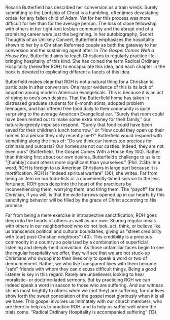 Rosaria Butterfield has described her conversion as a train wreck. Surely submitting to the Lordship of Christ is a humbling, oftentimes devastating ordeal for any fallen child of Adam. Yet for her this process was more difficult for her than for the average person. The loss of close fellowship with others in her tight-knit lesbian community and the abrupt end of a promising career were just the beginning. In her autobiography, Secret Thoughts of an Unlikely Convert, Butterfield emphasizes the hospitality shown to her by a Christian Reformed couple as both the gateway to her conversion and the sustaining agent after. In _The Gospel Comes With a House Key_, Butterfield aims to teach Christians to regularly practice life-bringing hospitality of this kind. She has coined the term Radical Ordinary Hospitality (hereafter ROH) to encapsulate this idea, and each chapter in the book is devoted to explicating different a facets of this idea.
<br>

Butterfield makes clear that ROH is not a natural thing for a Christian to participate in after conversion. One major evidence of this is its lack of adoption among modern American evangelicals. This is because it is an act of dying to one’s own desires. That the Butterfield home has taken in distressed graduate students for 6-month stints, adopted problem teenagers, and has offered free food daily to their community is quite surprising to the average American Evangelical ear. “Surely that room could have been rented out to make some extra money for their family,” our naturally-greedy impulses respond. “Surely that food could have been saved for their children’s lunch tomorrow,” or “How could they open up their homes to a person they only recently met?” Butterfield would respond with something along the lines of: “Do we think our homes too precious for criminals and outcasts? Our homes are not our castles. Indeed, they are not even ours” (Butterfield, The Gospel Comes With a House Key 100). Rather than thinking first about our own desires, Butterfield’s challenge to us is to “[humbly] count others more significant than yourselves.” (Phil. 2:3b). In a word, ROH is foreign to us American Christians in large part because it is mortification. ROH is "indeed spiritual warfare” (36), she writes. Far from being an item on our todo-lists or a conveniently-timed service to the less fortunate, ROH goes deep into the heart of the practicers by inconveniencing them, worrying them, and tiring them. The “payoff” for the Christian, if you will, is that the wide furrows opened up in our hearts by this sanctifying behavior will be filled by the grace of Christ according to His promise. 
<br>

Far from being a mere exercise in introspective sanctification, ROH goes deep into the hearts of others as well as our own. Sharing regular meals with others in our neighborhood who do not look, act, think, or believe like us transcends political and cultural boundaries, giving us “street credibility with [our] post-Christian neighbors” (40). This credibility is a precious commodity in a country so polarized by a combination of superficial listening and deeply-held conviction. As those unfamiliar faces begin to see the regular hospitality we offer, they will see that we are not stuck-up Christians who swoop into their lives only to speak a word or two of denouncement. Rather, we who live transparent lives with them become “safe" friends with whom they can discuss difficult things. Being a good listener is key in this regard. Rarely are unbelievers looking to hear moralistic- or doctrine-laded sermons. But by practicing ROH we can indeed speak a word in season to those who are suffering. And our witness shines most brightly to others when we (not they) are suffering, for our lives show forth the sweet consolation of the gospel most gloriously when it is all we have. This gospel involves us intimately with our church members, who are there to help us to practice ROH, and to help us suffer well when the trials come. “Radical Ordinary Hospitality is accompanied suffering” (13).